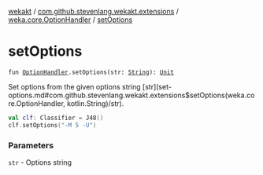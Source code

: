 [wekakt](../../index.md) / [com.github.stevenlang.wekakt.extensions](../index.md) / [weka.core.OptionHandler](index.md) / [setOptions](./set-options.md)

# setOptions

`fun `[`OptionHandler`](http://weka.sourceforge.net/doc.stable/weka/core/OptionHandler.html)`.setOptions(str: `[`String`](https://kotlinlang.org/api/latest/jvm/stdlib/kotlin/-string/index.html)`): `[`Unit`](https://kotlinlang.org/api/latest/jvm/stdlib/kotlin/-unit/index.html)

Set options from the given options string [str](set-options.md#com.github.stevenlang.wekakt.extensions$setOptions(weka.core.OptionHandler, kotlin.String)/str).

``` kotlin
val clf: Classifier = J48()
clf.setOptions("-M 5 -U")
```

### Parameters

`str` - Options string